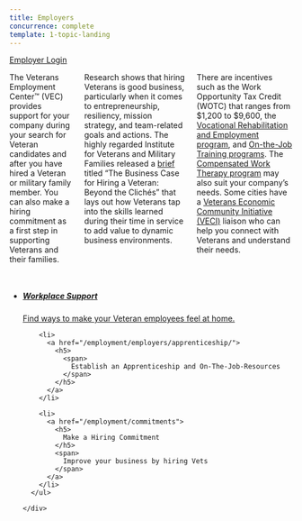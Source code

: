 ```yaml
---
title: Employers
concurrence: complete
template: 1-topic-landing
---
```

<div class="action-bar">
  <div class="row">
    <div class="small-12 columns">
      <a class="usa-button-primary" href="/employment/users/sign_in">Employer Login</a>
    </div>
  </div>
</div>

<div class="main" role="main" markdown="0">

<div class="section one" markdown="0">
<div class="primary" markdown="0">
<div class="row" markdown="0">
<div class="small-12 columns usa-content" markdown="1">

The Veterans Employment Center™ (VEC) provides support for your company during your search for Veteran candidates and after you have hired a Veteran or military family member. You can also make a hiring commitment as a first step in supporting Veterans and their families.

Research shows that hiring Veterans is good business, particularly when it comes to entrepreneurship, resiliency, mission strategy, and team-related goals and actions. The highly regarded Institute for Veterans and Military Families released a [brief](http://vets.syr.edu/wp-content/uploads/2014/07/TheBusinessCase7.14.pdf) titled “The Business Case for Hiring a Veteran: Beyond the Clichés” that lays out how Veterans tap into the skills learned during their time in service to add value to dynamic business environments. 

There are incentives such as the Work Opportunity Tax Credit (WOTC) that ranges from $1,200 to $9,600, the [Vocational Rehabilitation and Employment program](http://www.benefits.va.gov/vocrehab/index.asp), and [On-the-Job Training programs](/employment/employers/apprenticeship/). The [Compensated Work Therapy program](http://www.va.gov/health/cwt/) may also suit your company’s needs.  Some cities have a [Veterans Economic Community Initiative (VECI)](/employment/job-seekers/veci/) liaison who can help you connect with Veterans and understand their needs. 

</div>
</div>
</div>

<div class="navigation">
  <div class="row">
    <div class="small-12 columns">
      <ul class="small-block-grid-1 medium-block-grid-3 cards small">
        <li>
          <a href="/employment/employers/support-veteran-employees/">
            <h5>
              Workplace Support
            </h5>
            <span>
              Find ways to make your Veteran employees feel at home.
            </span>
          </a>
        </li>  

        <li>
          <a href="/employment/employers/apprenticeship/">
            <h5>
              <span>
                Establish an Apprenticeship and On-The-Job-Resources
              </span>
            </h5>
          </a>
        </li>

        <li>
          <a href="/employment/commitments">
            <h5>
              Make a Hiring Commitment
            </h5>
            <span>
              Improve your business by hiring Vets
            </span>
          </a>
        </li>
      </ul>

    </div>
  </div>
</div>

</div>
</div>
